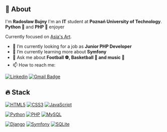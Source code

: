 ## 👋 About

I'm **Radosław Bujny**
I'm an **IT** student at **Poznań University of Technology**.  
**Python 🐍** and **PHP 🐘** enjoyer

Currently focused on [Asia's Art]([https://github.com/wireapp/wire-webapp](https://github.com/rbujny/AsiaArt)).

- 🔭 I’m currently looking for a job as **Junior PHP Developer**
- 🌱 I’m currently learning more about **Symfony**
- 💬 Ask me about **Football ⚽, Basketball 🏀 and music 🎵**
- 📫 How to reach me:


[![Linkedin](https://img.shields.io/badge/-LinkedIn-blue?style=flat-square&logo=Linkedin&logoColor=white&link=https://www.linkedin.com/in/radoslaw-bujny/)](https://www.linkedin.com/in/radoslaw-bujny/)
[![Gmail Badge](https://img.shields.io/badge/-Gmail-c14438?style=flat-square&logo=Gmail&logoColor=white&link=mailto:r.bujny@gmail.com)](mailto:r.bujny@gmail.com)


## 🔥 Stack

[![HTML5](https://img.shields.io/badge/HTML-239120?style=for-the-badge&logo=html5&logoColor=white)](https://github.com/rbujny)
[![CSS3](https://img.shields.io/badge/CSS-239120?&style=for-the-badge&logo=css3&logoColor=white)](https://github.com/rbujny)
[![JavaScript](https://img.shields.io/badge/JavaScript-F7DF1E?style=for-the-badge&logo=javascript&logoColor=black)](https://github.com/rbujny)

[![Python](https://img.shields.io/badge/Python-14354C?style=for-the-badge&logo=python&logoColor=white)](https://github.com/rbujny)
[![PHP](https://img.shields.io/badge/PHP-777BB4?style=for-the-badge&logo=php&logoColor=white)](https://github.com/rbujny)
[![MySQL](https://img.shields.io/badge/MySQL-00000F?style=for-the-badge&logo=mysql&logoColor=white)](https://github.com/rbujny)

[![Django](https://img.shields.io/badge/Django-092E20?style=for-the-badge&logo=django&logoColor=white)](https://github.com/rbujny)
[![Symfony](https://img.shields.io/badge/connect-%2300843e.svg?style=for-the-badge&logo=symfony&logoColor=white)](https://github.com/rbujny)
[![SQLite](https://img.shields.io/badge/SQLite-07405E?style=for-the-badge&logo=sqlite&logoColor=white)](https://github.com/rbujny)
